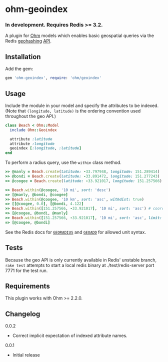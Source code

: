 ohm-geoindex
=============

### In development. Requires Redis >= 3.2.

<!-- [![Build Status](https://travis-ci.org/slowernet/ohm-geoindex.png?branch=master)](https://travis-ci.org/slowernet/ohm-geoindex) -->

A plugin for [Ohm](https://github.com/soveran/ohm) models which enables basic geospatial queries via the Redis [geohashing](http://redis.io/commands#geo) [API](http://cristian.regolo.cc/2015/07/07/introducing-the-geo-api-in-redis.html).

Installation
-----

Add the gem:

```ruby
gem 'ohm-geoindex', require: 'ohm/geoindex'
````

Usage
-----

Include the module in your model and specify the attributes to be indexed. (Note that `(longitude, latitude)` is the ordering convention used throughout the geo API.)

```ruby
class Beach < Ohm::Model
  include Ohm::Geoindex 

  attribute :latitude
  attribute :longitude
  geoindex [:longitude, :latitude]
end
```

To perform a radius query, use the `within` class method.

```ruby
>> @manly = Beach.create(latitude: -33.797948, longitude: 151.289414)
>> @bondi = Beach.create(latitude: -33.891472, longitude: 151.277243)
>> @coogee = Beach.create(latitude: -33.921017, longitude: 151.257566) # ~14km from manly

>> Beach.within(@coogee, '10 mi', sort: 'desc')
=> [@manly, @bondi, @coogee]
>> Beach.within(@coogee, '10 km', sort: 'asc', withdist: true)
=> [[@coogee, 0.0], [@bondi, 4.122]
>> Beach.within([151.257566, -33.921017], '10 mi', sort: 'asc')	# coords are @coogee's
=> [@coogee, @bondi, @manly]
>> Beach.within([151.257566, -33.921017], '10 mi', sort: 'asc', limit: 2)	# coords are @coogee's
=> [@coogee, @bondi]
```

See the Redis docs for [`GEORADIUS`](http://redis.io/commands/georadius) and [`GEOADD`](http://redis.io/commands/geoadd) for allowed unit syntax.

Tests
-----

Because the geo API is only currently available in Redis' unstable branch, `rake test` attempts to start a local redis binary at ./test/redis-server port 7771 for the test run.

Requirements
------------

This plugin works with Ohm >= 2.2.0.

Changelog
---------

0.0.2

* Correct implicit expectation of indexed attribute names.

0.0.1

* Initial release

